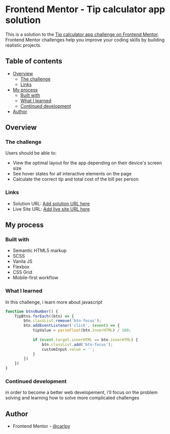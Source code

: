 # Frontend Mentor - Tip calculator app solution

This is a solution to the [Tip calculator app challenge on Frontend Mentor](https://www.frontendmentor.io/challenges/tip-calculator-app-ugJNGbJUX). Frontend Mentor challenges help you improve your coding skills by building realistic projects.

## Table of contents

- [Overview](#overview)
  - [The challenge](#the-challenge)
  - [Links](#links)
- [My process](#my-process)
  - [Built with](#built-with)
  - [What I learned](#what-i-learned)
  - [Continued development](#continued-development)
- [Author](#author)


## Overview

### The challenge

Users should be able to:

- View the optimal layout for the app depending on their device's screen size
- See hover states for all interactive elements on the page
- Calculate the correct tip and total cost of the bill per person

### Links

- Solution URL: [Add solution URL here](https://www.frontendmentor.io/solutions/tipcalculator-using-sass-vanilla-js-flexbox-fVlOfMzDx) 
- Live Site URL: [Add live site URL here](https://gallant-bhaskara-99c4e7.netlify.app)

## My process

### Built with

- Semantic HTML5 markup
- SCSS
- Vanila JS
- Flexbox
- CSS Grid
- Mobile-first workflow


### What I learned

In this challenge, i learn more about javascript


```js
function btnsNumber() {
    TipBtns.forEach((btn) => {
        btn.classList.remove('btn-focus');
        btn.addEventListener('click', (event) => {
            tipValue = parseFloat(btn.innerHTML) / 100;
    
            if (event.target.innerHTML == btn.innerHTML) {
                btn.classList.add('btn-focus');
                customInput.value = '';
            }
        })
    })
}
```

### Continued development

in order to become a better web developement, i'll focus on the problem solving and learning how to solve more complicated challenges


## Author

- Frontend Mentor - [@carlpy](https://www.frontendmentor.io/profile/carlpy)
